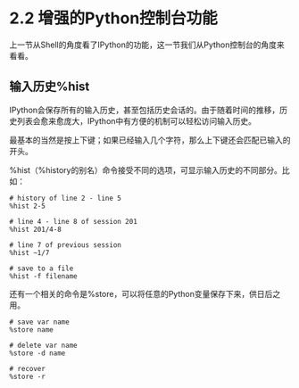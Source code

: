 # 2.2 增强的Python控制台功能

上一节从Shell的角度看了IPython的功能，这一节我们从Python控制台的角度来看看。

## 输入历史%hist

IPython会保存所有的输入历史，甚至包括历史会话的。由于随着时间的推移，历史列表会愈来愈庞大，IPython中有方便的机制可以轻松访问输入历史。

最基本的当然是按上下键；如果已经输入几个字符，那么上下键还会匹配已输入的开头。

%hist（%history的别名）命令接受不同的选项，可显示输入历史的不同部分。比如：

```
# history of line 2 - line 5
%hist 2-5

# line 4 - line 8 of session 201
%hist 201/4-8

# line 7 of previous session
%hist ~1/7

# save to a file
%hist -f filename
```

还有一个相关的命令是%store，可以将任意的Python变量保存下来，供日后之用。

```
# save var name
%store name

# delete var name
%store -d name

# recover
%store -r
```


